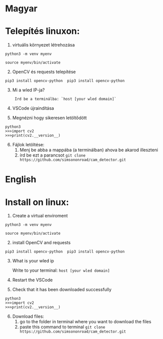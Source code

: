 # Magyar
# Telepítés linuxon:
1. virtuális környezet létrehozása


`python3 -m venv myenv`


`source myenv/bin/activate`


2. OpenCV és requests telepítése

   
```pip3 install opencv-python  pip3 install opencv-python```


3. Mi a wled IP-ja?

        Írd be a terminálba: `host [your wled domain]`



4. VSCode újraindítása


5. Megnézni hogy sikeresen letöltődött
```
python3
>>>import cv2
>>>print(cv2.__version__)
```

6. Fájlok letöltése:
    1. Menj be abba a mappába (a terminálban) ahova be akarod illeszteni
    2. írd be ezt a parancsot `git clone https://github.com/simsononroad/cam_detector.git`


# English
# Install on linux:
1. Create a virtual enviroment


`python3 -m venv myenv`


`source myenv/bin/activate`


2. install OpenCV and requests

   

```pip3 install opencv-python  pip3 install opencv-python```

3. What is your wled ip

    Write to your terminal: `host [your wled domain]`



4. Restart the VSCode


5. Check that it has been downloaded successfully
```
python3
>>>import cv2
>>>print(cv2.__version__)
```

6. Download files:
    1. go to the folder in terminal where you want to download the files
    2. paste this command to terminal `git clone https://github.com/simsononroad/cam_detector.git`
